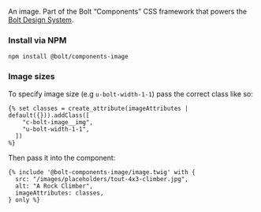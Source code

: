 An image. Part of the Bolt “Components” CSS framework that powers the [Bolt Design System](https://www.boltdesignsystem.com).

### Install via NPM
```
npm install @bolt/components-image
```

### Image sizes
To specify image size (e.g `u-bolt-width-1-1`) pass the correct class like so:
```
{% set classes = create_attribute(imageAttributes | default({})).addClass([
    "c-bolt-image__img",
    "u-bolt-width-1-1",
  ])
%}
```
Then pass it into the component:
```
{% include '@bolt-components-image/image.twig' with {
  src: "/images/placeholders/tout-4x3-climber.jpg",
  alt: "A Rock Climber",
  imageAttributes: classes,
} only %}
```